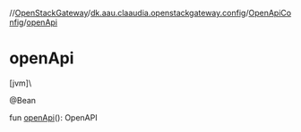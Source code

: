 //[OpenStackGateway](../../../index.md)/[dk.aau.claaudia.openstackgateway.config](../index.md)/[OpenApiConfig](index.md)/[openApi](open-api.md)

# openApi

[jvm]\

@Bean

fun [openApi](open-api.md)(): OpenAPI
